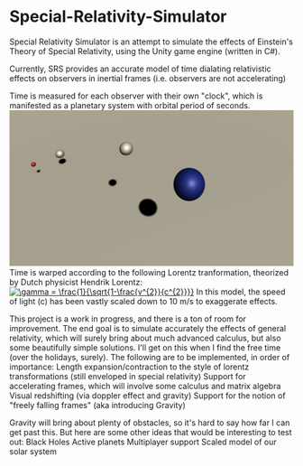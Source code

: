 # Special-Relativity-Simulator
Special Relativity Simulator is an attempt to simulate the effects of Einstein's Theory of Special Relativity, using the Unity game engine (written in C#).

Currently, SRS provides an accurate model of time dialating relativistic effects on observers in inertial frames (i.e. observers are not accelerating)

Time is measured for each observer with their own "clock", which is manifested as a planetary system with orbital period of seconds.
![Alt text](pictures/example-clock.png)
Time is warped according to the following Lorentz tranformation, theorized by Dutch physicist Hendrik Lorentz:
<a href="https://www.codecogs.com/eqnedit.php?latex=\gamma&space;=&space;\frac{1}{\sqrt{1-\frac{v^{2}}{c^{2}}}}" target="_blank"><img src="https://latex.codecogs.com/svg.latex?\gamma&space;=&space;\frac{1}{\sqrt{1-\frac{v^{2}}{c^{2}}}}" title="\gamma = \frac{1}{\sqrt{1-\frac{v^{2}}{c^{2}}}}" /></a>
In this model, the speed of light (c) has been vastly scaled down to 10 m/s to exaggerate effects.

This project is a work in progress, and there is a ton of room for improvement. The end goal is to simulate accurately the effects of general relativity, which will surely bring about much advanced calculus, but also some beautifully simple solutions. I'll get on this when I find the free time (over the holidays, surely). The following are to be implemented, in order of importance:
Length expansion/contraction to the style of lorentz transformations (still enveloped in special relativity)
Support for accelerating frames, which will involve some calculus and matrix algebra
Visual redshifting (via doppler effect and gravity)
Support for the notion of "freely falling frames" (aka introducing Gravity)

Gravity will bring about plenty of obstacles, so it's hard to say how far I can get past this. But here are some other ideas that would be interesting to test out:
Black Holes
Active planets
Multiplayer support
Scaled model of our solar system





